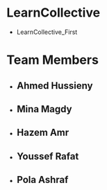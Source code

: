 # LearnCollective
- LearnCollective_First
# Team Members
- ## <a >Ahmed Hussieny</a>
- ## Mina Magdy
- ## Hazem Amr
- ## Youssef Rafat
- ## Pola Ashraf
